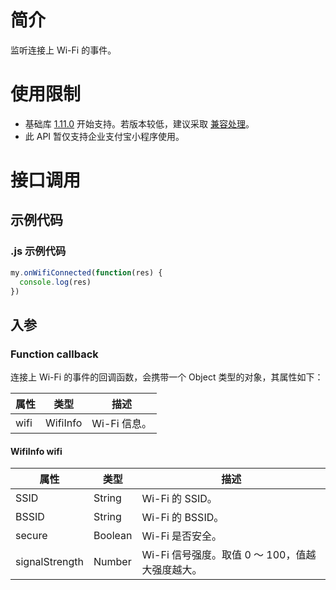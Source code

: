 # 简介
监听连接上 Wi-Fi 的事件。

# 使用限制

- 基础库 [1.11.0](https://opendocs.alipay.com/mini/framework/compatibility) 开始支持。若版本较低，建议采取 [兼容处理](https://opendocs.alipay.com/mini/framework/compatibility)。
- 此 API 暂仅支持企业支付宝小程序使用。

# 接口调用

## 示例代码

### .js 示例代码

```javascript
my.onWifiConnected(function(res) {
  console.log(res)
})
```

## 入参

### Function callback

连接上 Wi-Fi 的事件的回调函数，会携带一个 Object 类型的对象，其属性如下：

| **属性** | **类型** | **描述** |
| --- | --- | --- |
| wifi | WifiInfo | Wi-Fi 信息。 |

#### WifiInfo wifi
| **属性** | **类型** | **描述** |
| --- | --- | --- |
| SSID | String | Wi-Fi 的 SSID。 |
| BSSID | String | Wi-Fi 的 BSSID。 |
| secure | Boolean | Wi-Fi 是否安全。 |
| signalStrength | Number | Wi-Fi 信号强度。取值 0 ～ 100，值越大强度越大。 |
